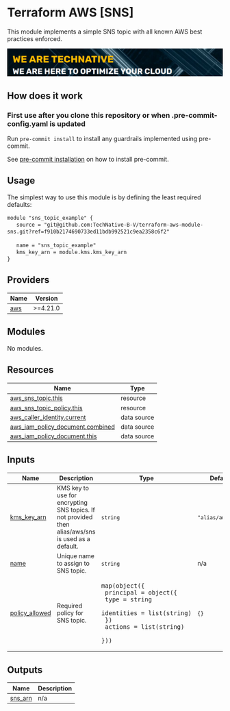 # Terraform AWS [SNS]

This module implements a simple SNS topic with all known AWS best practices enforced.

[![](we-are-technative.png)](https://www.technative.nl)

## How does it work

### First use after you clone this repository or when .pre-commit-config.yaml is updated

Run `pre-commit install` to install any guardrails implemented using pre-commit.

See [pre-commit installation](https://pre-commit.com/#install) on how to install pre-commit.

## Usage

The simplest way to use this module is by defining the least required defaults:

```hcl
module "sns_topic_example" {
   source = "git@github.com:TechNative-B-V/terraform-aws-module-sns.git?ref=f910b2174690733ed11bdb992521c9ea2358c6f2"

   name = "sns_topic_example"
   kms_key_arn = module.kms.kms_key_arn
}
```

<!-- BEGIN_TF_DOCS -->
## Providers

| Name | Version |
|------|---------|
| <a name="provider_aws"></a> [aws](#provider\_aws) | >=4.21.0 |

## Modules

No modules.

## Resources

| Name | Type |
|------|------|
| [aws_sns_topic.this](https://registry.terraform.io/providers/hashicorp/aws/latest/docs/resources/sns_topic) | resource |
| [aws_sns_topic_policy.this](https://registry.terraform.io/providers/hashicorp/aws/latest/docs/resources/sns_topic_policy) | resource |
| [aws_caller_identity.current](https://registry.terraform.io/providers/hashicorp/aws/latest/docs/data-sources/caller_identity) | data source |
| [aws_iam_policy_document.combined](https://registry.terraform.io/providers/hashicorp/aws/latest/docs/data-sources/iam_policy_document) | data source |
| [aws_iam_policy_document.this](https://registry.terraform.io/providers/hashicorp/aws/latest/docs/data-sources/iam_policy_document) | data source |

## Inputs

| Name | Description | Type | Default | Required |
|------|-------------|------|---------|:--------:|
| <a name="input_kms_key_arn"></a> [kms\_key\_arn](#input\_kms\_key\_arn) | KMS key to use for encrypting SNS topics. If not provided then alias/aws/sns is used as a default. | `string` | `"alias/aws/sns"` | no |
| <a name="input_name"></a> [name](#input\_name) | Unique name to assign to SNS topic. | `string` | n/a | yes |
| <a name="input_policy_allowed"></a> [policy\_allowed](#input\_policy\_allowed) | Required policy for SNS topic. | <pre>map(object({<br>    principal = object({<br>      type = string<br>      identities = list(string)<br>    })<br>    actions = list(string)<br>  }))</pre> | `{}` | no |

## Outputs

| Name | Description |
|------|-------------|
| <a name="output_sns_arn"></a> [sns\_arn](#output\_sns\_arn) | n/a |
<!-- END_TF_DOCS -->
